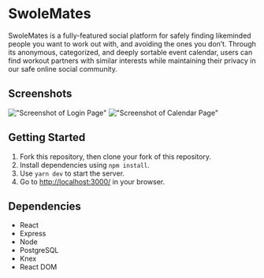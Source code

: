 # SwoleMates

SwoleMates is a fully-featured social platform for safely finding likeminded people you want to work out with, and avoiding the ones you don’t. Through its anonymous, categorized, and deeply sortable event calendar, users can find workout partners with similar interests while maintaining their privacy in our safe online social community.

## Screenshots

!["Screenshot of Login Page"](https://github.com/matthew-kelly/swolemates/blob/master/docs/swolemates-homepage.jpeg)
!["Screenshot of Calendar Page"](https://github.com/matthew-kelly/swolemates/blob/master/docs/swolemates-calendar.jpeg)

## Getting Started

1. Fork this repository, then clone your fork of this repository.
2. Install dependencies using `npm install`.
3. Use `yarn dev` to start the server.
4. Go to <http://localhost:3000/> in your browser.

## Dependencies

- React
- Express
- Node
- PostgreSQL
- Knex
- React DOM